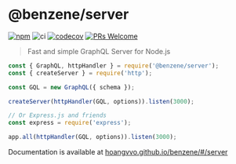 # @benzene/server

[![npm](https://badgen.net/npm/v/@benzene/server)](https://www.npmjs.com/package/@benzene/server)
![ci](https://github.com/hoangvvo/benzene/workflows/Test%20&%20Coverage/badge.svg)
[![codecov](https://codecov.io/gh/hoangvvo/benzene/branch/main/graph/badge.svg)](https://codecov.io/gh/hoangvvo/benzene)
[![PRs Welcome](https://badgen.net/badge/PRs/welcome/ff5252)](/CONTRIBUTING.md)

> Fast and simple GraphQL Server for Node.js

```js
const { GraphQL, httpHandler } = require('@benzene/server');
const { createServer } = require('http');

const GQL = new GraphQL({ schema });

createServer(httpHandler(GQL, options)).listen(3000);

// Or Express.js and friends
const express = require('express');

app.all(httpHandler(GQL, options)).listen(3000);
```

Documentation is available at [hoangvvo.github.io/benzene/#/server](https://hoangvvo.github.io/benzene/#/server/)
